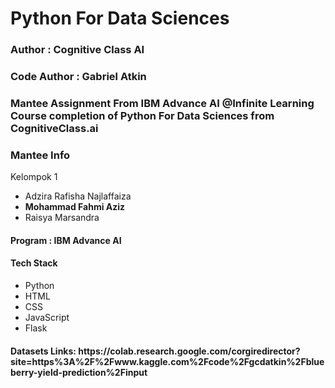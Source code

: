 <h1><b>Python For Data Sciences</b></h1>
<h3>Author : Cognitive Class AI</h3>
<h3>Code Author : Gabriel Atkin</h3>
<h3>Mantee Assignment From IBM Advance AI @Infinite Learning Course completion of Python For Data Sciences from CognitiveClass.ai</h3>

<h3>Mantee Info</h3>

Kelompok 1
<ul>
  <li>Adzira Rafisha Najlaffaiza</li>
  <li><b>Mohammad Fahmi Aziz</b></li>
  <li>Raisya Marsandra</li>
</ul>
<h4>Program : IBM Advance AI</h4>

<h4>Tech Stack</h4>
<ul>
  <li>Python</li>
  <li>HTML</li>
  <li>CSS</li>
  <li>JavaScript</li>
  <li>Flask</li>
</ul>

<h4>Datasets Links: https://colab.research.google.com/corgiredirector?site=https%3A%2F%2Fwww.kaggle.com%2Fcode%2Fgcdatkin%2Fblueberry-yield-prediction%2Finput</h4>
